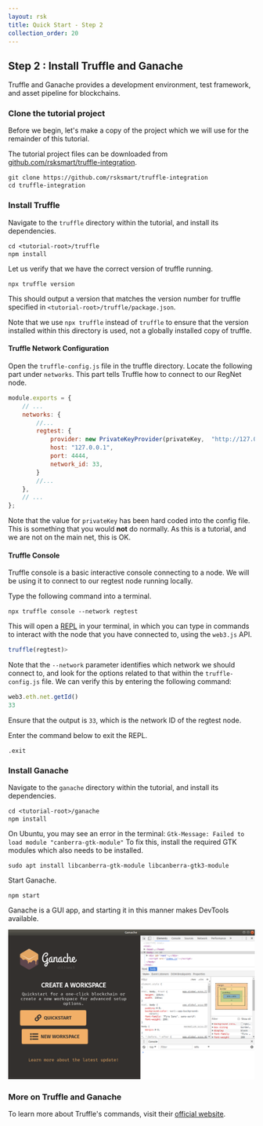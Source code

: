 ```yaml
---
layout: rsk
title: Quick Start - Step 2
collection_order: 20
---
```

## Step 2 : Install Truffle and Ganache

Truffle and Ganache provides a development environment, test framework, and asset pipeline for blockchains.

### Clone the tutorial project

Before we begin, let's make a copy of the project
which we will use for the remainder of this tutorial.

The tutorial project files can be downloaded from
[github.com/rsksmart/truffle-integration](https://github.com/rsksmart/truffle-integration).

```shell
git clone https://github.com/rsksmart/truffle-integration
cd truffle-integration

```

### Install Truffle

Navigate to the `truffle` directory within the tutorial, and install its dependencies.

```shell
cd <tutorial-root>/truffle
npm install
```

Let us verify that we have the correct version of truffle running.

```shell
npx truffle version
```

This should output a version that matches the version number for truffle specified
in `<tutorial-root>/truffle/package.json`.

Note that we use `npx truffle` instead of `truffle` to ensure that the version installed within this directory is used,
not a globally installed copy of truffle.

#### Truffle Network Configuration

Open the `truffle-config.js` file in the truffle directory. Locate the following part under `networks`.
This part tells Truffle how to connect to our RegNet node.

```javascript
module.exports = {
    // ...
    networks: {
        //...
        regtest: {
            provider: new PrivateKeyProvider(privateKey,  "http://127.0.0.1:4444"),
            host: "127.0.0.1",
            port: 4444,
            network_id: 33,
        }
        //...
    },
    // ...
};
```

Note that the value for `privateKey` has been hard coded into the config file.
This is something that you would **not** do normally.
As this is a tutorial, and we are not on the main net, this is OK.

#### Truffle Console

Truffle console is a basic interactive console connecting to a node.
We will be using it to connect to our regtest node running locally.

Type the following command into a terminal.

```shell
npx truffle console --network regtest
```

This will open a [REPL](https://en.wikipedia.org/wiki/Read%E2%80%93eval%E2%80%93print_loop)
in your terminal, in which you can type in commands to interact with
the node that you have connected to, using the `web3.js` API.

```javascript
truffle(regtest)>
```

Note that the `--network` parameter identifies which network we should connect to,
and look for the options related to that within the `truffle-config.js` file.
We can verify this by entering the following command:

```javascript
web3.eth.net.getId()
33
```

Ensure that the output is `33`, which is the network ID of the regtest node.

Enter the command below to exit the REPL.

```shell
.exit
```

### Install Ganache

Navigate to the `ganache` directory within the tutorial, and install its dependencies.

```shell
cd <tutorial-root>/ganache
npm install
```

On Ubuntu, you may see an error in the terminal: `Gtk-Message: Failed to load module "canberra-gtk-module"`
To fix this, install the required GTK modules which also needs to be installed.

```shell
sudo apt install libcanberra-gtk-module libcanberra-gtk3-module
```

Start Ganache.

```shell
npm start
```

Ganache is a GUI app, and starting it in this manner makes DevTools available.

![Ganache with DevTools](/dist/images/ganache-with-devtools.png)

### More on Truffle and Ganache

To learn more about Truffle's commands, visit their [official website](https://www.trufflesuite.com/docs/truffle/overview).
